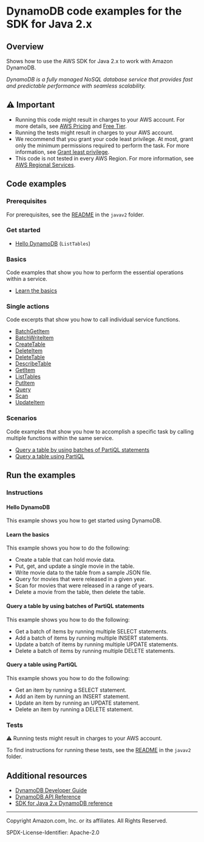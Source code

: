 # DynamoDB code examples for the SDK for Java 2.x

## Overview

Shows how to use the AWS SDK for Java 2.x to work with Amazon DynamoDB.

<!--custom.overview.start-->
<!--custom.overview.end-->

_DynamoDB is a fully managed NoSQL database service that provides fast and predictable performance with seamless scalability._

## ⚠ Important

* Running this code might result in charges to your AWS account. For more details, see [AWS Pricing](https://aws.amazon.com/pricing/) and [Free Tier](https://aws.amazon.com/free/).
* Running the tests might result in charges to your AWS account.
* We recommend that you grant your code least privilege. At most, grant only the minimum permissions required to perform the task. For more information, see [Grant least privilege](https://docs.aws.amazon.com/IAM/latest/UserGuide/best-practices.html#grant-least-privilege).
* This code is not tested in every AWS Region. For more information, see [AWS Regional Services](https://aws.amazon.com/about-aws/global-infrastructure/regional-product-services).

<!--custom.important.start-->
<!--custom.important.end-->

## Code examples

### Prerequisites

For prerequisites, see the [README](../../README.md#Prerequisites) in the `javav2` folder.


<!--custom.prerequisites.start-->
<!--custom.prerequisites.end-->

### Get started

- [Hello DynamoDB](src/main/java/com/example/dynamodb/ListTables.java#L6) (`ListTables`)


### Basics

Code examples that show you how to perform the essential operations within a service.

- [Learn the basics](src/main/java/com/example/dynamodb/scenario/Scenario.java)


### Single actions

Code excerpts that show you how to call individual service functions.

- [BatchGetItem](src/main/java/com/example/dynamodb/BatchReadItems.java#L6)
- [BatchWriteItem](src/main/java/com/example/dynamodb/BatchWriteItems.java#L6)
- [CreateTable](src/main/java/com/example/dynamodb/CreateTable.java#L6)
- [DeleteItem](src/main/java/com/example/dynamodb/DeleteItem.java#L6)
- [DeleteTable](src/main/java/com/example/dynamodb/DeleteTable.java#L6)
- [DescribeTable](src/main/java/com/example/dynamodb/DescribeTable.java#L6)
- [GetItem](src/main/java/com/example/dynamodb/GetItem.java#L6)
- [ListTables](src/main/java/com/example/dynamodb/ListTables.java#L6)
- [PutItem](src/main/java/com/example/dynamodb/PutItem.java#L6)
- [Query](src/main/java/com/example/dynamodb/Query.java#L6)
- [Scan](src/main/java/com/example/dynamodb/DynamoDBScanItems.java#L6)
- [UpdateItem](src/main/java/com/example/dynamodb/UpdateItem.java#L6)

### Scenarios

Code examples that show you how to accomplish a specific task by calling multiple
functions within the same service.

- [Query a table by using batches of PartiQL statements](src/main/java/com/example/dynamodb/scenario/ScenarioPartiQLBatch.java)
- [Query a table using PartiQL](src/main/java/com/example/dynamodb/scenario/ScenarioPartiQ.java)


<!--custom.examples.start-->
<!--custom.examples.end-->

## Run the examples

### Instructions


<!--custom.instructions.start-->
<!--custom.instructions.end-->

#### Hello DynamoDB

This example shows you how to get started using DynamoDB.


#### Learn the basics

This example shows you how to do the following:

- Create a table that can hold movie data.
- Put, get, and update a single movie in the table.
- Write movie data to the table from a sample JSON file.
- Query for movies that were released in a given year.
- Scan for movies that were released in a range of years.
- Delete a movie from the table, then delete the table.

<!--custom.basic_prereqs.dynamodb_Scenario_GettingStartedMovies.start-->
<!--custom.basic_prereqs.dynamodb_Scenario_GettingStartedMovies.end-->


<!--custom.basics.dynamodb_Scenario_GettingStartedMovies.start-->
<!--custom.basics.dynamodb_Scenario_GettingStartedMovies.end-->


#### Query a table by using batches of PartiQL statements

This example shows you how to do the following:

- Get a batch of items by running multiple SELECT statements.
- Add a batch of items by running multiple INSERT statements.
- Update a batch of items by running multiple UPDATE statements.
- Delete a batch of items by running multiple DELETE statements.

<!--custom.scenario_prereqs.dynamodb_Scenario_PartiQLBatch.start-->
<!--custom.scenario_prereqs.dynamodb_Scenario_PartiQLBatch.end-->


<!--custom.scenarios.dynamodb_Scenario_PartiQLBatch.start-->
<!--custom.scenarios.dynamodb_Scenario_PartiQLBatch.end-->

#### Query a table using PartiQL

This example shows you how to do the following:

- Get an item by running a SELECT statement.
- Add an item by running an INSERT statement.
- Update an item by running an UPDATE statement.
- Delete an item by running a DELETE statement.

<!--custom.scenario_prereqs.dynamodb_Scenario_PartiQLSingle.start-->
<!--custom.scenario_prereqs.dynamodb_Scenario_PartiQLSingle.end-->


<!--custom.scenarios.dynamodb_Scenario_PartiQLSingle.start-->
<!--custom.scenarios.dynamodb_Scenario_PartiQLSingle.end-->

### Tests

⚠ Running tests might result in charges to your AWS account.


To find instructions for running these tests, see the [README](../../README.md#Tests)
in the `javav2` folder.



<!--custom.tests.start-->
<!--custom.tests.end-->

## Additional resources

- [DynamoDB Developer Guide](https://docs.aws.amazon.com/amazondynamodb/latest/developerguide/Introduction.html)
- [DynamoDB API Reference](https://docs.aws.amazon.com/amazondynamodb/latest/APIReference/Welcome.html)
- [SDK for Java 2.x DynamoDB reference](https://sdk.amazonaws.com/java/api/latest/software/amazon/awssdk/services/dynamodb/package-summary.html)

<!--custom.resources.start-->
<!--custom.resources.end-->

---

Copyright Amazon.com, Inc. or its affiliates. All Rights Reserved.

SPDX-License-Identifier: Apache-2.0